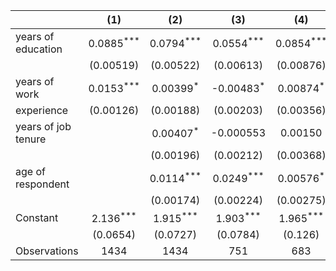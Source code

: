 
|                      |          (1)                  |          (2)                  |          (3)                  |          (4)                  |
| -------------------- | :---------------------------: | :---------------------------: | :---------------------------: | :---------------------------: |
| years of education   |       0.0885<sup>\*\*\*</sup> |       0.0794<sup>\*\*\*</sup> |       0.0554<sup>\*\*\*</sup> |       0.0854<sup>\*\*\*</sup> |
|                      |    (0.00519)                  |    (0.00522)                  |    (0.00613)                  |    (0.00876)                  |
| years of work        |       0.0153<sup>\*\*\*</sup> |      0.00399<sup>\*</sup>     |     -0.00483<sup>\*</sup>     |      0.00874<sup>\*</sup>     |
| experience           |    (0.00126)                  |    (0.00188)                  |    (0.00203)                  |    (0.00356)                  |
| years of job tenure  |                               |      0.00407<sup>\*</sup>     |    -0.000553                  |      0.00150                  |
|                      |                               |    (0.00196)                  |    (0.00212)                  |    (0.00368)                  |
| age of respondent    |                               |       0.0114<sup>\*\*\*</sup> |       0.0249<sup>\*\*\*</sup> |      0.00576<sup>\*</sup>     |
|                      |                               |    (0.00174)                  |    (0.00224)                  |    (0.00275)                  |
| Constant             |        2.136<sup>\*\*\*</sup> |        1.915<sup>\*\*\*</sup> |        1.903<sup>\*\*\*</sup> |        1.965<sup>\*\*\*</sup> |
|                      |     (0.0654)                  |     (0.0727)                  |     (0.0784)                  |      (0.126)                  |
| Observations         |         1434                  |         1434                  |          751                  |          683                  |

